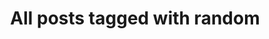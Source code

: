---
layout: tag
title: "All posts tagged with random"
permalink: /weblog/tags/random/
taxonomy: random
---